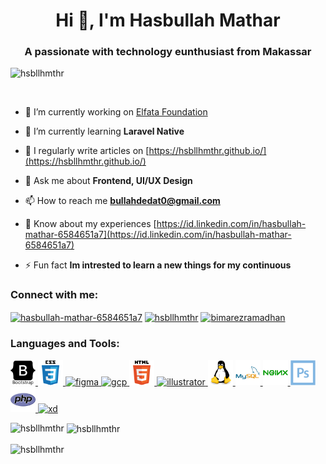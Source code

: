 <h1 align="center">Hi 👋, I'm Hasbullah Mathar</h1>
<h3 align="center">A passionate with technology eunthusiast from Makassar</h3>
<p align="left"> <img src="https://komarev.com/ghpvc/?username=hsbllhmthr&label=Profile%20views&color=0e75b6&style=flat" alt="hsbllhmthr" /> </p>

<p align="left"> <a href="https://twitter.com/" target="blank"><img src="https://img.shields.io/twitter/follow/?logo=twitter&style=for-the-badge" alt="" /></a> </p>

- 🔭 I’m currently working on [Elfata Foundation](https://elfatafoundation.com/)

- 🌱 I’m currently learning **Laravel Native**

- 📝 I regularly write articles on [https://hsbllhmthr.github.io/](https://hsbllhmthr.github.io/)

- 💬 Ask me about **Frontend, UI/UX Design**

- 📫 How to reach me **bullahdedat0@gmail.com**

- 📄 Know about my experiences [https://id.linkedin.com/in/hasbullah-mathar-6584651a7](https://id.linkedin.com/in/hasbullah-mathar-6584651a7)

- ⚡ Fun fact **Im intrested to learn a new things for my continuous**

<h3 align="left">Connect with me:</h3>
<p align="left">
<a href="https://linkedin.com/in/hasbullah-mathar-6584651a7" target="blank"><img align="center" src="https://raw.githubusercontent.com/rahuldkjain/github-profile-readme-generator/master/src/images/icons/Social/linked-in-alt.svg" alt="hasbullah-mathar-6584651a7" height="30" width="40" /></a>
<a href="https://instagram.com/hsbllhmthr" target="blank"><img align="center" src="https://raw.githubusercontent.com/rahuldkjain/github-profile-readme-generator/master/src/images/icons/Social/instagram.svg" alt="hsbllhmthr" height="30" width="40" /></a>
<a href="https://www.behance.net/bimarezramadhan" target="blank"><img align="center" src="https://raw.githubusercontent.com/rahuldkjain/github-profile-readme-generator/master/src/images/icons/Social/behance.svg" alt="bimarezramadhan" height="30" width="40" /></a>
</p>

<h3 align="left">Languages and Tools:</h3>
<p align="left"> <a href="https://getbootstrap.com" target="_blank" rel="noreferrer"> <img src="https://raw.githubusercontent.com/devicons/devicon/master/icons/bootstrap/bootstrap-plain-wordmark.svg" alt="bootstrap" width="40" height="40"/> </a> <a href="https://www.w3schools.com/css/" target="_blank" rel="noreferrer"> <img src="https://raw.githubusercontent.com/devicons/devicon/master/icons/css3/css3-original-wordmark.svg" alt="css3" width="40" height="40"/> </a> <a href="https://www.figma.com/" target="_blank" rel="noreferrer"> <img src="https://www.vectorlogo.zone/logos/figma/figma-icon.svg" alt="figma" width="40" height="40"/> </a> <a href="https://cloud.google.com" target="_blank" rel="noreferrer"> <img src="https://www.vectorlogo.zone/logos/google_cloud/google_cloud-icon.svg" alt="gcp" width="40" height="40"/> </a> <a href="https://www.w3.org/html/" target="_blank" rel="noreferrer"> <img src="https://raw.githubusercontent.com/devicons/devicon/master/icons/html5/html5-original-wordmark.svg" alt="html5" width="40" height="40"/> </a> <a href="https://www.adobe.com/in/products/illustrator.html" target="_blank" rel="noreferrer"> <img src="https://www.vectorlogo.zone/logos/adobe_illustrator/adobe_illustrator-icon.svg" alt="illustrator" width="40" height="40"/> </a> <a href="https://www.linux.org/" target="_blank" rel="noreferrer"> <img src="https://raw.githubusercontent.com/devicons/devicon/master/icons/linux/linux-original.svg" alt="linux" width="40" height="40"/> </a> <a href="https://www.mysql.com/" target="_blank" rel="noreferrer"> <img src="https://raw.githubusercontent.com/devicons/devicon/master/icons/mysql/mysql-original-wordmark.svg" alt="mysql" width="40" height="40"/> </a> <a href="https://www.nginx.com" target="_blank" rel="noreferrer"> <img src="https://raw.githubusercontent.com/devicons/devicon/master/icons/nginx/nginx-original.svg" alt="nginx" width="40" height="40"/> </a> <a href="https://www.photoshop.com/en" target="_blank" rel="noreferrer"> <img src="https://raw.githubusercontent.com/devicons/devicon/master/icons/photoshop/photoshop-line.svg" alt="photoshop" width="40" height="40"/> </a> <a href="https://www.php.net" target="_blank" rel="noreferrer"> <img src="https://raw.githubusercontent.com/devicons/devicon/master/icons/php/php-original.svg" alt="php" width="40" height="40"/> </a> <a href="https://www.adobe.com/products/xd.html" target="_blank" rel="noreferrer"> <img src="https://cdn.worldvectorlogo.com/logos/adobe-xd.svg" alt="xd" width="40" height="40"/> </a> </p>

<p><img align="left" src="https://github-readme-stats.vercel.app/api/top-langs?username=hsbllhmthr&show_icons=true&locale=en&layout=compact" alt="hsbllhmthr" /></p>

<p>&nbsp;<img align="center" src="https://github-readme-stats.vercel.app/api?username=hsbllhmthr&show_icons=true&locale=en" alt="hsbllhmthr" /></p>

<p><img align="center" src="https://github-readme-streak-stats.herokuapp.com/?user=hsbllhmthr&" alt="hsbllhmthr" /></p>
